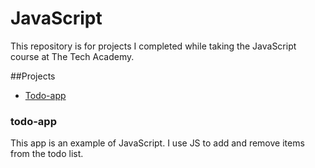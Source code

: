 # JavaScript
 This repository is for projects I completed while taking the JavaScript course at The Tech Academy.
 
 ##Projects
 - [Todo-app]()


### todo-app
This app is an example of JavaScript. I use JS to add and remove items from the todo list.

